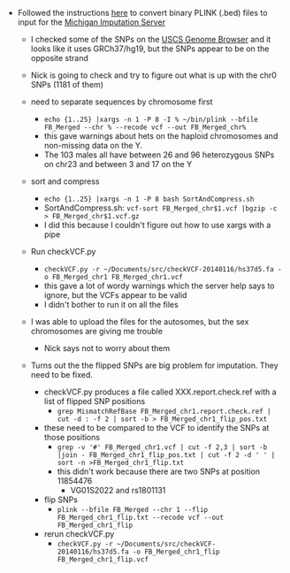 - Followed the instructions [here](https://imputationserver.sph.umich.edu/start.html#!pages/help) to convert binary PLINK (.bed) files to input for the [Michigan Imputation Server](https://imputationserver.sph.umich.edu/start.html)
    - I checked some of the SNPs on the [USCS Genome Browser](http://genome-euro.ucsc.edu/index.html) and it looks like it uses GRCh37/hg19, but the SNPs appear to be on the opposite strand
    - Nick is going to check and try to figure out what is up with the chr0 SNPs (1181 of them)
    - need to separate sequences by chromosome first
        - ```echo {1..25} |xargs -n 1 -P 8 -I % ~/bin/plink --bfile FB_Merged --chr % --recode vcf --out FB_Merged_chr%```
        - this gave warnings about hets on the haploid chromosomes and non-missing data on the Y.
        - The 103 males all have between 26 and 96 heterozygous SNPs on chr23 and between 3 and 17 on the Y
        
    - sort and compress 
        - ```echo {1..25} |xargs -n 1 -P 8 bash SortAndCompress.sh```
        - SortAndCompress.sh: ```vcf-sort FB_Merged_chr$1.vcf |bgzip -c > FB_Merged_chr$1.vcf.gz```
        - I did this because I couldn't figure out how to use xargs with a pipe

    - Run checkVCF.py
        - ```checkVCF.py -r ~/Documents/src/checkVCF-20140116/hs37d5.fa -o FB_Merged_chr1 FB_Merged_chr1.vcf ```
        - this gave a lot of wordy warnings which the server help says to ignore, but the VCFs appear to be valid
        - I didn't bother to run it on all the files
    
    - I was able to upload the files for the autosomes, but the sex chromosomes are giving me trouble
        - Nick says not to worry about them

    - Turns out the the flipped SNPs are big problem for imputation. They need to be fixed.
        - checkVCF.py produces a file called XXX.report.check.ref with a list of flipped SNP positions
            - ```grep MismatchRefBase FB_Merged_chr1.report.check.ref | cut -d : -f 2 | sort -b > FB_Merged_chr1_flip_pos.txt```
        - these need to be compared to the VCF to identify the SNPs at those positions
            - ```grep -v '#' FB_Merged_chr1.vcf | cut -f 2,3 | sort -b |join - FB_Merged_chr1_flip_pos.txt | cut -f 2 -d ' ' | sort -n >FB_Merged_chr1_flip.txt```
            - this didn't work because there are two SNPs at position 11854476
                - VG01S2022 and rs1801131
        - flip SNPs
            - ```plink --bfile FB_Merged --chr 1 --flip FB_Merged_chr1_flip.txt --recode vcf --out FB_Merged_chr1_flip```
        - rerun checkVCF.py
            - ```checkVCF.py -r ~/Documents/src/checkVCF-20140116/hs37d5.fa -o FB_Merged_chr1_flip FB_Merged_chr1_flip.vcf ```    